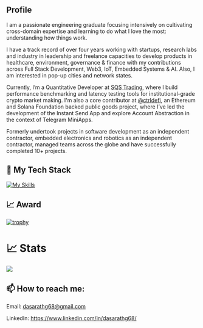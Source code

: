 ## Profile

I am a passionate engineering graduate focusing intensively on cultivating cross-domain expertise and learning to do what I love the most: understanding how things work.

I have a track record of over four years working with startups, research labs and industry in leadership and freelance capacities to develop products in healthcare, environment, governance & finance with my contributions across Full Stack Development, Web3, IoT, Embedded Systems & AI. Also, I am interested in pop-up cities and network states.

Currently, I’m a Quantitative Developer at <a href="https://www.sqs.cx/">SQS Trading</a>, where I build performance benchmarking and latency testing tools for institutional-grade crypto market making. I'm also a core contributor at  <a href="https://github.com/ctrlsa">@ctrldefi</a>, an Ethereum and Solana Foundation backed public goods project, where I’ve led the development of the Instant Send App and explore Account Abstraction in the context of Telegram MiniApps.

Formerly undertook projects in software development as an independent contractor, embedded electronics and robotics as an independent contractor, managed teams across the globe and have successfully completed 10+ projects.


## 🔭 My Tech Stack
[![My Skills](https://skillicons.dev/icons?i=js,ts,solidity,vue,pinia,react,express,nodejs,postman,nextjs,tailwind,vite,vitest,vercel,firebase,prisma,mysql,postgres,supabase,ipfs,go,docker,py,aws,arduino,raspberrypi,c,webstorm,vscode)](https://skillicons.dev)


## 📈 Award

[![trophy](https://github-profile-trophy.vercel.app/?username=dasarathg68&show_icons=true&&theme=discord)](https://github.com/ryo-ma/github-profile-trophy)
# 📈 Stats

<img
  src="https://github-readme-streak-stats.herokuapp.com/?user=dasarathg68&&theme=tokyonight"
/>
<br/>

## 📫 How to reach me:

Email: dasarathg68@gmail.com

LinkedIn: https://www.linkedin.com/in/dasarathg68/

